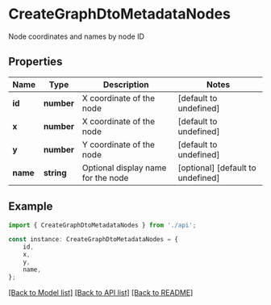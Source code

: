 # CreateGraphDtoMetadataNodes

Node coordinates and names by node ID

## Properties

Name | Type | Description | Notes
------------ | ------------- | ------------- | -------------
**id** | **number** | X coordinate of the node | [default to undefined]
**x** | **number** | X coordinate of the node | [default to undefined]
**y** | **number** | Y coordinate of the node | [default to undefined]
**name** | **string** | Optional display name for the node | [optional] [default to undefined]

## Example

```typescript
import { CreateGraphDtoMetadataNodes } from './api';

const instance: CreateGraphDtoMetadataNodes = {
    id,
    x,
    y,
    name,
};
```

[[Back to Model list]](../README.md#documentation-for-models) [[Back to API list]](../README.md#documentation-for-api-endpoints) [[Back to README]](../README.md)
